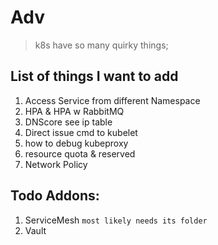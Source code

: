 # Adv
> k8s have so many quirky things;

## List of things I want to add
1. Access Service from different Namespace
2. HPA & HPA w RabbitMQ
3. DNScore see ip table
4. Direct issue cmd to kubelet
5. how to debug kubeproxy
6. resource quota & reserved
7. Network Policy

## Todo Addons:
1. ServiceMesh `most likely needs its folder`
2. Vault